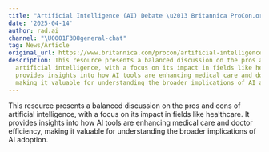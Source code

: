 ```yaml
---
title: "Artificial Intelligence (AI) Debate \u2013 Britannica ProCon.org"
date: '2025-04-14'
author: rad.ai
channel: "\U0001F3D8general-chat"
tag: News/Article
original_url: https://www.britannica.com/procon/artificial-intelligence-AI-debate
description: This resource presents a balanced discussion on the pros and cons of
  artificial intelligence, with a focus on its impact in fields like healthcare. It
  provides insights into how AI tools are enhancing medical care and doctor efficiency,
  making it valuable for understanding the broader implications of AI adoption.
---
```


This resource presents a balanced discussion on the pros and cons of artificial intelligence, with a focus on its impact in fields like healthcare. It provides insights into how AI tools are enhancing medical care and doctor efficiency, making it valuable for understanding the broader implications of AI adoption.